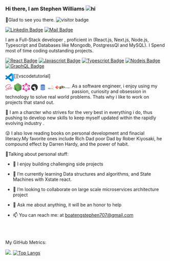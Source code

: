 ### Hi there, I am Stephen Williams <img src="https://user-images.githubusercontent.com/1303154/88677602-1635ba80-d120-11ea-84d8-d263ba5fc3c0.gif" width="28px" height="28px" alt="hi">

🙋Glad to see you there. ![visitor badge](https://visitor-badge.glitch.me/badge?page_id=steveghana&left_color=red&right_color=green)

[![Linkedin Badge](https://img.shields.io/badge/-steve-0e76a8?style=flat&labelColor=0e76a8&logo=linkedin&logoColor=white)](https://www.linkedin.com/in/stephenwilliams/) [![Mail Badge](https://img.shields.io/badge/-steve-c0392b?style=flat&labelColor=c0392b&logo=gmail&logoColor=white)](mailto:boatengstephen7070@gmail.com)

I am a Full-Stack developer , proficient in (React.js, Next.js, Node.js, Typescript and Databases like Mongodb, PostgressQl and MySQL).
I Spend most of time coding outstanding projects.

[![React Badge](https://img.shields.io/badge/-React-61DBFB?style=for-the-badge&labelColor=black&logo=react&logoColor=61DBFB)](#) [![Javascript Badge](https://img.shields.io/badge/-Javascript-F0DB4F?style=for-the-badge&labelColor=black&logo=javascript&logoColor=F0DB4F)](#) [![Typescript Badge](https://img.shields.io/badge/-Typescript-007acc?style=for-the-badge&labelColor=black&logo=typescript&logoColor=007acc)](#) [![Nodejs Badge](https://img.shields.io/badge/-Nodejs-3C873A?style=for-the-badge&labelColor=black&logo=node.js&logoColor=3C873A)](#) [![GraphQL Badge](https://img.shields.io/badge/-GraphQl-e535ab?style=for-the-badge&labelColor=black&logo=node.js&logoColor=e535ab)](#)

[<img align="left" alt="Visual Studio Code" width="26px" src="https://raw.githubusercontent.com/github/explore/80688e429a7d4ef2fca1e82350fe8e3517d3494d/topics/visual-studio-code/visual-studio-code.png" />][vscodetutorial]

<img align="left" alt="Sass" width="26px" src="https://raw.githubusercontent.com/github/explore/80688e429a7d4ef2fca1e82350fe8e3517d3494d/topics/sass/sass.png" />

<img align="left" alt="Node.js" width="26px" src="https://raw.githubusercontent.com/github/explore/80688e429a7d4ef2fca1e82350fe8e3517d3494d/topics/nodejs/nodejs.png" />

<img align="left" alt="GraphQL" width="26px" src="https://raw.githubusercontent.com/github/explore/80688e429a7d4ef2fca1e82350fe8e3517d3494d/topics/graphql/graphql.png" />

<img align="left" alt="Deno" width="26px" src="https://raw.githubusercontent.com/github/explore/361e2821e2dea67711cde99c9c40ed357061cf27/topics/deno/deno.png" />

<img align="left" alt="SQL" width="26px" src="https://raw.githubusercontent.com/github/explore/80688e429a7d4ef2fca1e82350fe8e3517d3494d/topics/sql/sql.png" />

<img align="left" alt="MySQL" width="26px" src="https://raw.githubusercontent.com/github/explore/80688e429a7d4ef2fca1e82350fe8e3517d3494d/topics/mysql/mysql.png" />

<img align="left" alt="Git" width="26px" src="https://raw.githubusercontent.com/github/explore/80688e429a7d4ef2fca1e82350fe8e3517d3494d/topics/git/git.png" />

<img align="left" alt="MongoDB" width="26px" src="https://raw.githubusercontent.com/github/explore/80688e429a7d4ef2fca1e82350fe8e3517d3494d/topics/mongodb/mongodb.png" />

As a software engineer, i enjoy using my passion, curiosity and obsession in technology to solve real world problems. Thats why i like to work on projects that stand out.

💪 I am a charcter who strives for the very best in everything i do, thus pushing to develop new skills to keep myself updated within the rapidly evolving industry .

😜 I also love reading books on personal development and finacial literacy.My favorite ones include Rich Dad poor Dad by Rober Kiyosaki, he compound effect by Darren Hardy, and the power of habit.

🙅Talking about personal stuff:

- 🔭 I enjoy building challenging side projects
- 🌱 I’m currently learning Data structures and algorithms, and State Machines with Xstate react.
- 👯 I’m looking to collaborate on large scale microservices architecture project

- 💬 Ask me about anything, it will be an honor to help
- 📫 You can reach me: at boatengstephen707@gmail.com

<br />
<br />
<!--START_SECTION:waka-->
<!--END_SECTION:waka-->

My GitHub Metrics:

<img height="180em" src="https://github-readme-stats.vercel.app/api?username=steveghana&show_icons=true&hide_border=true&&count_private=true&include_all_commits=true" />. [![Top Langs](https://github-readme-stats.vercel.app/api/top-langs/?username=steveghana&layout=compact)](https://github.com/anuraghazra/github-readme-stats)
